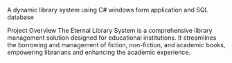 A dynamic library system using C# windows form application and SQL database

Project Overview
The Eternal Library System is a comprehensive library management solution designed for educational institutions. It streamlines the borrowing and management of fiction, non-fiction, and academic books, empowering librarians and enhancing the academic experience.
